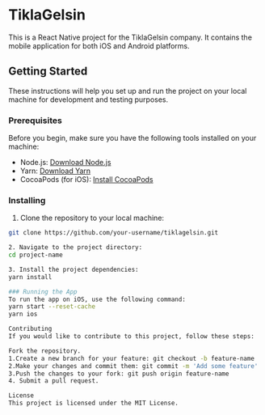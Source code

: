 # TiklaGelsin

This is a React Native project for the TiklaGelsin company. It contains the mobile application for both iOS and Android platforms.

## Getting Started

These instructions will help you set up and run the project on your local machine for development and testing purposes.

### Prerequisites

Before you begin, make sure you have the following tools installed on your machine:

- Node.js: [Download Node.js](https://nodejs.org/)
- Yarn: [Download Yarn](https://classic.yarnpkg.com/en/docs/install)
- CocoaPods (for iOS): [Install CocoaPods](https://cocoapods.org/)

### Installing

1. Clone the repository to your local machine:
```bash
git clone https://github.com/your-username/tiklagelsin.git

2. Navigate to the project directory:
cd project-name

3. Install the project dependencies:
yarn install

### Running the App
To run the app on iOS, use the following command:
yarn start --reset-cache
yarn ios

Contributing
If you would like to contribute to this project, follow these steps:

Fork the repository.
1.Create a new branch for your feature: git checkout -b feature-name
2.Make your changes and commit them: git commit -m 'Add some feature'
3.Push the changes to your fork: git push origin feature-name
4. Submit a pull request.

License
This project is licensed under the MIT License.

